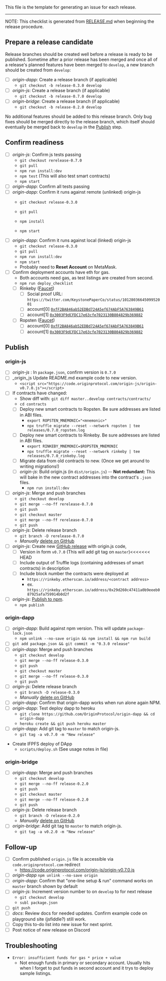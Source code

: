 This file is the template for generating an issue for each release. 

---

NOTE: This checklist is generated from [RELEASE.md](https://github.com/OriginProtocol/origin-js/blob/develop/RELEASE.md) when beginning the release procedure.

## Prepare a release candidate
Release branches should be created well before a release is ready to be published. Sometime after a prior release has been merged and once all of a release's planned features have been merged to `develop`, a new branch should be created from `develop`:
- [ ] _origin-dapp_: Create a release branch (if applicable)
  - `git checkout -b release-0.3.0 develop`
- [ ] _origin-js_: Create a release branch (if applicable)
  - `git checkout -b release-0.7.0 develop`
- [ ] _origin-bridge_: Create a release branch (if applicable)
  - `git checkout -b release-0.2.0 develop`

No additional features should be added to this release branch. Only bug fixes should be merged directly to the release branch, which itself should eventually be merged back to `develop` in the [Publish](#publish) step.

## Confirm readiness
- [ ] _origin-js_: Confirm js tests passing
  - `git checkout rerelease-0.7.0`
  - `git pull`
  - `npm run install:dev`
  - `npm test` (This will also test smart contracts)
  - `npm start`
- [ ] _origin-dapp_: Confirm all tests passing
- [ ] _origin-dapp_: Confirm it runs against remote (unlinked) origin-js
  - `git checkout release-0.3.0`

  - `git pull`
  - `npm install`
  - `npm start`
- [ ] _origin-dapp_: Confirm it runs against local (linked) origin-js
  - `git checkout release-0.3.0`
  - `git pull`
  - `npm run install:dev`
  - `npm start`
  - Probably need to **Reset Account** on MetaMask. 
- [ ] Confirm deployment accounts have eth for gas. 
  - Both accounts need gas, as test listings are created from second. 
  - `npm run deploy_checklist`
  - [ ] Rinkeby ([Faucet](https://faucet.rinkeby.io/)) 
    - [ ] Social proof URL: `https://twitter.com/KeystonePaperCo/status/1012803664509952001`
    - [ ] account[0] [`0xfF2BA846ab52EDBd724A5ef674AbF5A763849B61`](https://rinkeby.etherscan.io/address/0xfF2BA846ab52EDBd724A5ef674AbF5A763849B61)
    - [ ] account[1] [`0x3003F9dCFDC17e63cfe7023130B804829b369882`](https://rinkeby.etherscan.io/address/0x3003F9dCFDC17e63cfe7023130B804829b369882)
  - [ ] Ropsten ([Faucet](https://faucet.metamask.io/))
    - [ ] account[0] [`0xfF2BA846ab52EDBd724A5ef674AbF5A763849B61`](https://ropsten.etherscan.io/address/0xfF2BA846ab52EDBd724A5ef674AbF5A763849B61)
    - [ ] account[1] [`0x3003F9dCFDC17e63cfe7023130B804829b369882`](https://ropsten.etherscan.io/address/0x3003F9dCFDC17e63cfe7023130B804829b369882)

## Publish
### origin-js
- [ ] _origin-js_ : In `package.json`, confirm version is `0.7.0`
- [ ] _origin_js Update README.md example code to new version.
  - `<script src="https://code.originprotocol.com/origin-js/origin-v0.7.0.js"></script>`
- [ ] If contracts have changed:
  - Show diff with: `git diff master..develop contracts/contracts/`  
  - `cd contracts`
  - [ ] Deploy new smart contracts to Ropsten. Be sure addresses are listed in ABI files. 
    - `export ROPSTEN_MNEMONIC="<mnemonic>"`
    - `npx truffle migrate --reset --network ropsten | tee releases/0.7.0_ropsten.log`
  - [ ] Deploy new smart contracts to Rinkeby.  Be sure addresses are listed in ABI files. 
    - `export RINKEBY_MNEMONIC=$ROPSTEN_MNEMONIC`
    - `npx truffle migrate --reset --network rinkeby | tee releases/0.7.0_rinkeby.log`
  - [ ] Migrate data from old contracts to new. (Once we get around to writing migrations!)
  - [ ] _origin-js_: Build origin.js (in `dist/origin.js`) -- **Not redundant:** This will bake in the new contract addresses into the contract's `.json` files. 
    - `npm run install:dev`
- [ ] _origin-js_: Merge and push branches
  - `git checkout develop`
  - `git merge --no-ff rerelease-0.7.0`
  - `git push`
  - `git checkout master`
  - `git merge --no-ff rerelease-0.7.0`
  - `git push`
- [ ] _origin-js_: Delete release branch
  - `git branch -D rerelease-0.7.0`
  - _Manually_ [delete on GitHub](https://github.com/OriginProtocol/origin-js/branches)
- [ ] _origin-js_: Create new [GitHub release](https://github.com/OriginProtocol/origin-js/releases) with origin.js code,
  - [ ] Version in form `v0.7.0` (This will add git tag on `master`)<<<<<<< HEAD
  - [ ] Include output of Truffle logs (containing addresses of smart contracts) in description
  - [ ] Include block number the contracts were deployed at
    - `https://rinkeby.etherscan.io/address/<contract address>`
    - ex. `https://rinkeby.etherscan.io/address/0x29d260c47411a0b9eeeb087925afa759914b0d2f`
- [ ] _origin-js_: [Publish to npm](https://docs.npmjs.com/cli/publish). 
  - `npm publish`

### origin-dapp
- [ ] _origin-dapp_: Build against npm version. This will update `package-lock.json`
  - `npm unlink --no-save origin && npm install && npm run build`
- [ ] `git add package.json && git commit -m "0.3.0 release"`
- [ ] _origin-dapp_: Merge and push branches
  - `git checkout develop`
  - `git merge --no-ff release-0.3.0`
  - `git push`
  - `git checkout master`
  - `git merge --no-ff release-0.3.0`
  - `git push`
- [ ] _origin-js_: Delete release branch
  - `git branch -D release-0.3.0`
  - _Manually_ [delete on GitHub](https://github.com/OriginProtocol/origin-dapp/branches)
- [ ] _origin-dapp_: Confirm that origin-dapp works when run alone again NPM. 
- [ ] _origin-dapp_: Test deploy dapp to heroku
  - `git clone https://github.com/OriginProtocol/origin-dapp && cd origin-dapp`
  - `heroku create && git push heroku master`
- [ ] _origin-dapp_: Add git tag to `master` to match origin-js.
  - `git tag -a v0.7.0 -m "New release"`
- Create IFPFS deploy of DApp
  - `scripts/deploy.sh` (See usage notes in file)

### origin-bridge
- [ ] _origin-dapp_: Merge and push branches
  - `git checkout develop`
  - `git merge --no-ff release-0.2.0`
  - `git push`
  - `git checkout master`
  - `git merge --no-ff release-0.2.0`
  - `git push`
- [ ] _origin-js_: Delete release branch
  - `git branch -D release-0.2.0`
  - _Manually_ [delete on GitHub](https://github.com/OriginProtocol/origin-bridge/branches)
- [ ] _origin-bridge_: Add git tag to `master` to match origin-js.
  - `git tag -a v0.2.0 -m "New release"`

## Follow-up
- [ ] Confirm published `origin.js` file is accessible via `code.originprotocol.com` redirect
  - https://code.originprotocol.com/origin-js/origin-v0.7.0.js
- [ ] _origin-dapp_ `npm unlink --no-save origin`
- [ ] _origin-dapp_: Confirm that "one-line setup & run" command works on `master` branch shown by default
- [ ] _origin-js_: Increment version number to  on `develop` to for next release
  - `git checkout develop`
  - `subl package.json`
- [ ] `git push`
- [ ] _docs_: Review docs for needed updates. Confirm example code on playground site (jsfiddle?) still work.
- [ ] Copy this to-do list into new issue for next sprint.
- [ ] Post notice of new release on Discord

## Troubleshooting

- `Error: insufficient funds for gas * price + value`
  - Not enough funds in primary or secondary account. Usually hits when I forget to put funds in second account and it trys to deploy sample listings. 
